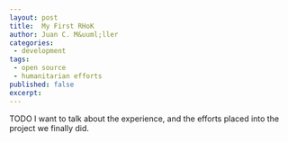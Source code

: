 ```yaml
---
layout: post
title:  My First RHoK
author: Juan C. M&uuml;ller
categories:
 - development
tags:
 - open source
 - humanitarian efforts
published: false
excerpt: 
---
```

TODO
	I want to talk about the experience, and the efforts placed into the project we finally did.
